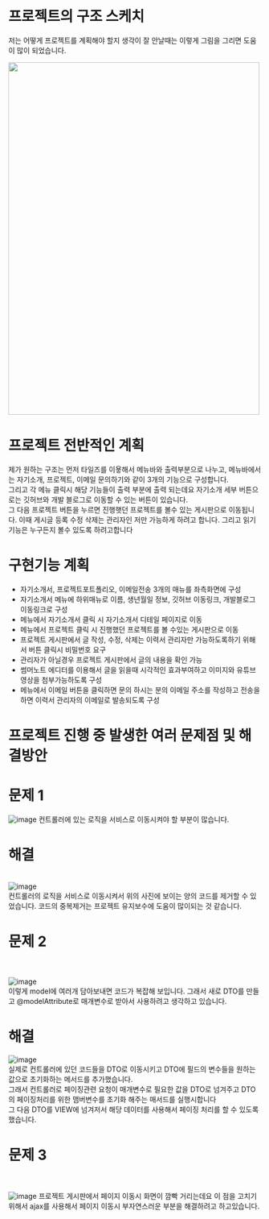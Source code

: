 # 프로젝트의 구조 스케치
저는 어떻게 프로젝트를 계획해야 할지 생각이 잘 안날때는 이렇게 그림을 그리면 도움이 많이 되었습니다. 

<img src="https://user-images.githubusercontent.com/87956011/148166631-c2522014-c1ff-452c-abec-8b820d64f32d.jpg" style="width:500px; height:700px"/>

# 프로젝트 전반적인 계획
제가 원하는 구조는 먼저 타일즈를 이욯해서 메뉴바와 출력부분으로 나누고, 메뉴바에서는 자기소개, 프로젝트, 이메일 문의하기와 같이 3개의 기능으로 구성합니다.<br/> 그리고
각 메뉴 클릭시 해당 기능들이 출력 부분에 출력 되는데요 자기소개 세부 버튼으로는 깃허브와 개발 블로그로 이동할 수 있는 버튼이 있습니다. <br/>그 다음 프로젝트 버튼을 누르면
진행햇던 프로젝트를 볼수 있는 게시판으로 이동됩니다. 이때 게시글 등록 수정 삭제는 관리자인 저만 가능하게 하려고 합니다. 그리고 읽기 기능은 누구든지 볼수 있도록 하려고합니다

# 구현기능 계획
- 자기소개서, 프로젝트포트폴리오, 이메일전송 3개의 매뉴를 좌측화면에 구성
- 자기소개서 메뉴에 하위매뉴로 이름, 생년월일 정보, 깃허브 이동링크, 개발블로그 이동링크로 구성
- 메뉴에서 자기소개서 클릭 시 자기소개서 디테일 페이지로 이동
- 메뉴에서 프로젝트 클릭 시 진행했던 프로젝트를 볼 수있는 게시판으로 이동
- 프로젝트 게시판에서 글 작성, 수정, 삭제는 이력서 관리자만 가능하도록하기 위해서 버튼 클릭시 비밀번호 요구
- 관리자가 아닐경우 프로젝트 게시판에서 글의 내용을 확인 가능
- 썸머노트 에디터를 이용해서 글을 읽을때 시각적인 효과부여하고 이미지와 유튜브 영상을 첨부가능하도록 구성
- 메뉴에서 이메일 버튼을 클릭하면 문의 하시는 분의 이메일 주소를 작성하고 전송을 하면 이력서 관리자의 이메일로 발송되도록 구성

# 프로젝트 진행 중 발생한 여러 문제점 및 해결방안
# 문제 1
![image](https://user-images.githubusercontent.com/87956011/148191604-7774affc-db99-4363-a457-70b0f13d48de.png)
컨트롤러에 있는 로직을 서비스로 이동시켜야 할 부분이 많습니다.<br/>
# 해결
<br/>![image](https://user-images.githubusercontent.com/87956011/148196512-bb9deb44-3b03-4eb2-bf19-11c29967062f.png)<br/>
컨트롤러의 로직을 서비스로 이동시켜서 위의 사진에 보이는 양의 코드를 제거할 수 있었습니다. 코드의 중복제거는 프로젝트 유지보수에 도움이 많이되는 것 같습니다.

# 문제 2
<br/><br/>![image](https://user-images.githubusercontent.com/87956011/148191760-07aec21a-e2ae-472e-a58f-3f4712b555fd.png)<br/>
이렇게 model에 여러개 담아보내면 코드가 복잡해 보입니다. 그래서 새로 DTO를 만들고 @modelAttribute로 매개변수로 받아서 사용하려고 생각하고 있습니다.<br/>
# 해결
![image](https://user-images.githubusercontent.com/87956011/148372234-e4ed8b92-496f-49eb-86c8-5494e8eec609.png)<br/>
실제로 컨트롤러에 있던 코드들을 DTO로 이동시키고 DTO에 필드의 변수들을 원하는 값으로 초기화하는 메서드를 추가했습니다. 
<br/>그래서 컨트롤러로 페이징관련 요청이 매개변수로 필요한 값을 DTO로 넘겨주고 DTO의 페이징처리를 위한 맴버변수를 초기화 해주는 매서드를 실행시합니다<br/>
그 다음 DTO를 VIEW에 넘겨저서 해당 데이터를 사용해서 페이징 처리를 할 수 있도록 했습니다. 

# 문제 3
<br/><br/>![image](https://user-images.githubusercontent.com/87956011/148192358-51f66404-7c07-4095-9561-3bac9a4126a2.png)
프로젝트 게시판에서 페이지 이동시 화면이 깜빡 거리는데요 이 점을 고치기 위해서 ajax를 사용해서 페이지 이동시 부자연스러운 부분을 해결하려고 하고있습니다.
